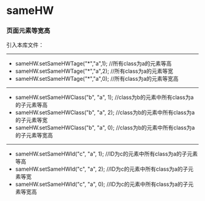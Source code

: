 # sameHW
### 页面元素等宽高


引入本库文件：<script src="sameHW.js" type="text/javascript"></script>

* * *
* sameHW.setSameHWTage("*","a",1);	//所有class为a的元素等高
* sameHW.setSameHWTage("*","a",2);	//所有class为a的元素等宽
* sameHW.setSameHWTage("*","a",0);	//所有class为a的元素等宽高
* * *
* sameHW.setSameHWClass("b", "a", 1); //class为b的元素中所有class为a的子元素等高
* sameHW.setSameHWClass("b", "a", 2); //class为b的元素中所有class为a的子元素等宽
* sameHW.setSameHWClass("b", "a", 0); //class为b的元素中所有class为a的子元素等宽高
* * *
* sameHW.setSameHWId("c", "a", 1); //ID为c的元素中所有class为a的子元素等高
* sameHW.setSameHWId("c", "a", 2); //ID为c的元素中所有class为a的子元素等宽
* sameHW.setSameHWId("c", "a", 0); //ID为c的元素中所有class为a的子元素等宽高
